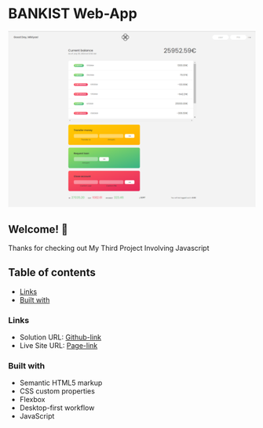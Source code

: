 # BANKIST Web-App

![Design preview for My latest project named BANKIST](./Bankist.png)

## Welcome! 👋

Thanks for checking out My Third Project Involving Javascript

## Table of contents

- [Links](#links)
- [Built with](#built-with)

### Links

- Solution URL: [Github-link](https://github.com/Mikiyas6/Bankist)
- Live Site URL: [Page-link](https://github.com/Mikiyas6/Bankist/deployments/github-pages)

### Built with

- Semantic HTML5 markup
- CSS custom properties
- Flexbox
- Desktop-first workflow
- JavaScript
